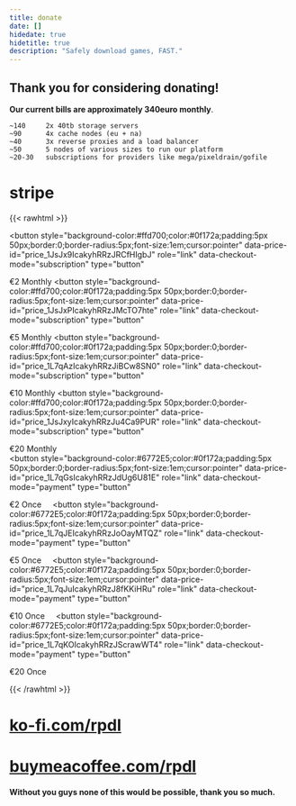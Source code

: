 ```yaml
---
title: donate
date: []
hidedate: true
hidetitle: true
description: "Safely download games, FAST."
---
```


## Thank you for considering donating!  

**Our current bills are approximately 340euro monthly**.  

```
~140     2x 40tb storage servers
~90      4x cache nodes (eu + na)
~40      3x reverse proxies and a load balancer
~50      5 nodes of various sizes to run our platform
~20-30   subscriptions for providers like mega/pixeldrain/gofile
```
# stripe
{{< rawhtml >}}
<script src="https://js.stripe.com/v3/"></script>
<button
  style="background-color:#ffd700;color:#0f172a;padding:5px 50px;border:0;border-radius:5px;font-size:1em;cursor:pointer"
  data-price-id="price_1JsJx9IcakyhRRzJRCfHIgbJ"
  role="link"
  data-checkout-mode="subscription"
  type="button"
>
  €2 Monthly
</button>
<button
  style="background-color:#ffd700;color:#0f172a;padding:5px 50px;border:0;border-radius:5px;font-size:1em;cursor:pointer"
  data-price-id="price_1JsJxPIcakyhRRzJMcTO7hte"
  role="link"
  data-checkout-mode="subscription"
  type="button"
>
  €5 Monthly
</button>
<button
  style="background-color:#ffd700;color:#0f172a;padding:5px 50px;border:0;border-radius:5px;font-size:1em;cursor:pointer"
  data-price-id="price_1L7qAzIcakyhRRzJiBCw8SN0"
  role="link"
  data-checkout-mode="subscription"
  type="button"
>
  €10 Monthly
</button>
<button
  style="background-color:#ffd700;color:#0f172a;padding:5px 50px;border:0;border-radius:5px;font-size:1em;cursor:pointer"
  data-price-id="price_1JsJxyIcakyhRRzJu4Ca9PUR"
  role="link"
  data-checkout-mode="subscription"
  type="button"
>
  €20 Monthly
</button>
<br>
<button
  style="background-color:#6772E5;color:#0f172a;padding:5px 50px;border:0;border-radius:5px;font-size:1em;cursor:pointer"
  data-price-id="price_1L7qGsIcakyhRRzJdUg6U81E"
  role="link"
  data-checkout-mode="payment"
  type="button"
>
  €2 Once&nbsp;&nbsp;&nbsp;&nbsp;
</button>
<button
  style="background-color:#6772E5;color:#0f172a;padding:5px 50px;border:0;border-radius:5px;font-size:1em;cursor:pointer"
  data-price-id="price_1L7qJEIcakyhRRzJoOayMTQZ"
  role="link"
  data-checkout-mode="payment"
  type="button"
>
  €5 Once&nbsp;&nbsp;&nbsp;&nbsp;
</button>
<button
  style="background-color:#6772E5;color:#0f172a;padding:5px 50px;border:0;border-radius:5px;font-size:1em;cursor:pointer"
  data-price-id="price_1L7qJuIcakyhRRzJ8fKKiHRu"
  role="link"
  data-checkout-mode="payment"
  type="button"
>
  €10 Once&nbsp;&nbsp;&nbsp;&nbsp;
</button>
<button
  style="background-color:#6772E5;color:#0f172a;padding:5px 50px;border:0;border-radius:5px;font-size:1em;cursor:pointer"
  data-price-id="price_1L7qKOIcakyhRRzJScrawWT4"
  role="link"
  data-checkout-mode="payment"
  type="button"
>
  €20 Once&nbsp;&nbsp;&nbsp;&nbsp;
</button>
<script>
      var PUBLISHABLE_KEY = 'pk_live_51JsJ4DIcakyhRRzJt2nwv5I38P0E7MCMYHtp7IQHsQIgF1y41P0BLIwacd2GWdOYn9nvzrv2M1q4vxMJvQBi7Ecl00xNkv1UyJ';
      var DOMAIN = location.href.replace(/[^/]*$/, 'rpdl.net');
      if (PUBLISHABLE_KEY === 'pk_test_Tr8olTkdFnnJVywwhNPHwnHK00HkHV4tnP') {
        console.log(
          'Replace the hardcoded publishable key with your own publishable key: https://dashboard.stripe.com/test/apikeys'
        );
      }

      var stripe = Stripe(PUBLISHABLE_KEY);

      // Handle any errors from Checkout
      var handleResult = function (result) {
        if (result.error) {
          var displayError = document.getElementById('error-message');
          displayError.textContent = result.error.message;
        }
      };

      document.querySelectorAll('button').forEach(function (button) {
        button.addEventListener('click', function (e) {
          var mode = e.target.dataset.checkoutMode;
          var priceId = e.target.dataset.priceId;
          var items = [{ price: priceId, quantity: 1 }];

          // Make the call to Stripe.js to redirect to the checkout page
          // with the sku or plan ID.
          stripe
            .redirectToCheckout({
              mode: mode,
              lineItems: items,
              successUrl:
                'https://rpdl.net/donate/success?session_id={CHECKOUT_SESSION_ID}',
              cancelUrl:
                'https://rpdl.net/donate/cancelled?session_id={CHECKOUT_SESSION_ID}',
            })
            .then(handleResult);
        });
      });
    </script>
{{< /rawhtml >}}


# [ko-fi.com/rpdl](https://ko-fi.com/rpdl)

# [buymeacoffee.com/rpdl](https://buymeacoffee.com/rpdl)
#### Without you guys none of this would be possible, thank you so much.
